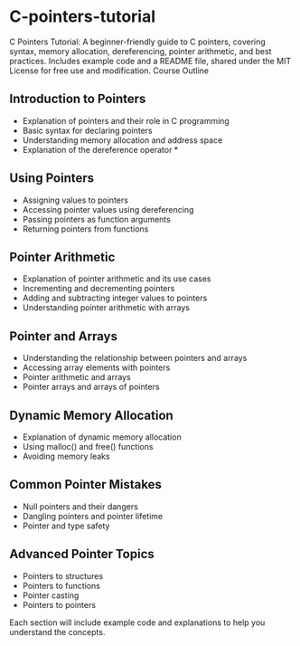 # C-pointers-tutorial
C Pointers Tutorial: A beginner-friendly guide to C pointers, covering syntax, memory allocation, dereferencing, pointer arithmetic, and best practices. Includes example code and a README file, shared under the MIT License for free use and modification.
Course Outline

## Introduction to Pointers
- Explanation of pointers and their role in C programming
- Basic syntax for declaring pointers
- Understanding memory allocation and address space
- Explanation of the dereference operator *

## Using Pointers
- Assigning values to pointers
- Accessing pointer values using dereferencing
- Passing pointers as function arguments
- Returning pointers from functions

## Pointer Arithmetic
- Explanation of pointer arithmetic and its use cases
- Incrementing and decrementing pointers
- Adding and subtracting integer values to pointers
- Understanding pointer arithmetic with arrays

## Pointer and Arrays
- Understanding the relationship between pointers and arrays
- Accessing array elements with pointers
- Pointer arithmetic and arrays
- Pointer arrays and arrays of pointers

## Dynamic Memory Allocation
- Explanation of dynamic memory allocation
- Using malloc() and free() functions
- Avoiding memory leaks

## Common Pointer Mistakes
- Null pointers and their dangers
- Dangling pointers and pointer lifetime
- Pointer and type safety

## Advanced Pointer Topics
- Pointers to structures
- Pointers to functions
- Pointer casting
- Pointers to pointers

Each section will include example code and explanations to help you understand the concepts.
